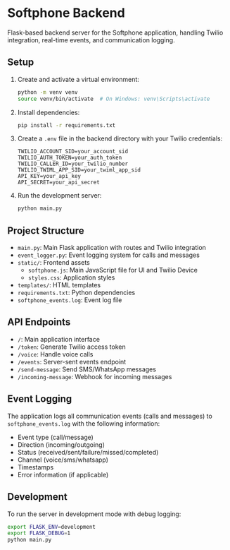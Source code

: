 # Softphone Backend

Flask-based backend server for the Softphone application, handling Twilio integration, real-time events, and communication logging.

## Setup

1. Create and activate a virtual environment:
   ```bash
   python -m venv venv
   source venv/bin/activate  # On Windows: venv\Scripts\activate
   ```

2. Install dependencies:
   ```bash
   pip install -r requirements.txt
   ```

3. Create a `.env` file in the backend directory with your Twilio credentials:
   ```
   TWILIO_ACCOUNT_SID=your_account_sid
   TWILIO_AUTH_TOKEN=your_auth_token
   TWILIO_CALLER_ID=your_twilio_number
   TWILIO_TWIML_APP_SID=your_twiml_app_sid
   API_KEY=your_api_key
   API_SECRET=your_api_secret
   ```

4. Run the development server:
   ```bash
   python main.py
   ```

## Project Structure

- `main.py`: Main Flask application with routes and Twilio integration
- `event_logger.py`: Event logging system for calls and messages
- `static/`: Frontend assets
  - `softphone.js`: Main JavaScript file for UI and Twilio Device
  - `styles.css`: Application styles
- `templates/`: HTML templates
- `requirements.txt`: Python dependencies
- `softphone_events.log`: Event log file

## API Endpoints

- `/`: Main application interface
- `/token`: Generate Twilio access token
- `/voice`: Handle voice calls
- `/events`: Server-sent events endpoint
- `/send-message`: Send SMS/WhatsApp messages
- `/incoming-message`: Webhook for incoming messages

## Event Logging

The application logs all communication events (calls and messages) to `softphone_events.log` with the following information:
- Event type (call/message)
- Direction (incoming/outgoing)
- Status (received/sent/failure/missed/completed)
- Channel (voice/sms/whatsapp)
- Timestamps
- Error information (if applicable)

## Development

To run the server in development mode with debug logging:
```bash
export FLASK_ENV=development
export FLASK_DEBUG=1
python main.py
```

